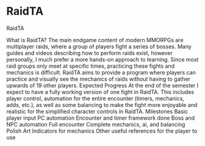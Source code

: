 # RaidTA
RaidTA
 
What is RaidTA?
The main endgame content of modern MMORPGs are multiplayer raids, where a group of players fight a series of bosses. Many guides and videos describing how to perform raids exist, however personally, I much prefer a more hands-on approach to learning. Since most raid groups only meet at specific times, practicing these fights and mechanics is difficult. RaidTA aims to provide a program where players can practice and visually see the mechanics of raids without having to gather upwards of 19 other players.
Expected Progress
At the end of the semester I expect to have a fully working version of one fight in RaidTA. This includes player control, automation for the entire encounter (timers, mechanics, adds, etc.), as well as some balancing to make the fight more enjoyable and realistic for the simplified character controls in RaidTA.
Milestones
Basic player input
PC automation
Encounter and timer framework done
Boss and NPC automation
Full encounter
Complete mechanics, ai, and balancing
Polish
Art
Indicators for mechanics
Other useful references for the player to use



